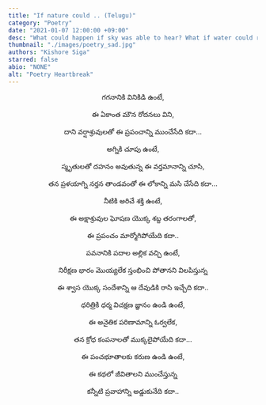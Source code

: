 ```yaml
---
title: "If nature could .. (Telugu)"
category: "Poetry"
date: "2021-01-07 12:00:00 +09:00"
desc: "What could happen if sky was able to hear? What if water could roar? Nourish the poem penned down by Kishore Siga, as he paints a possibility where Nature is equipped with human senses."
thumbnail: "./images/poetry_sad.jpg"
authors: "Kishore Siga"
starred: false
abio: "NONE"
alt: "Poetry Heartbreak"
---
```


<p style="text-align: center;align:center; margin-bottom:0px!important;">గగనానికి వినికిడి ఉంటే,</p>
<p style="text-align: center;align:center; margin-bottom:0px!important;">ఈ ఏకాంత మౌన రోదనలు విని,</p>
<p style="text-align: center;align:center; margin-bottom:0px!important;">దాని వర్షాశ్రువులతో ఈ ప్రపంచాన్ని ముంచేసేది కదా...</p>
<p style="text-align: center;align:center;"> </p>
<p style="text-align: center;align:center; margin-bottom:0px!important;">అగ్నికి చూపు ఉంటే,</p>
<p style="text-align: center;align:center; margin-bottom:0px!important;">స్మృతులతో దహనం అవుతున్న ఈ వర్తమానాన్ని  చూసి,</p>
<p style="text-align: center;align:center; margin-bottom:0px!important;">తన ప్రళయాగ్ని నర్తన తాండవంతో ఈ లోకాన్ని మసి చేసేది కదా...</p>
<p style="text-align: center;align:center;"> </p>
<p style="text-align: center;align:center; margin-bottom:0px!important;">నీటికి అరిచే శక్తి ఉంటే,</p>
<p style="text-align: center;align:center; margin-bottom:0px!important;">ఈ అక్షాశ్రువుల ఘోషణ యొక్క శబ్ద తరంగాలతో,</p>
<p style="text-align: center;align:center; margin-bottom:0px!important;">ఈ ప్రపంచం మార్మోగిపోయేది కదా..</p>
<p style="text-align: center;align:center;"> </p>
<p style="text-align: center;align:center; margin-bottom:0px!important;">పవనానికి పదాల అల్లిక వచ్చి ఉంటే,</p>
<p style="text-align: center;align:center; margin-bottom:0px!important;">నిరీక్షణ భారం మొయ్యలేక స్తంభించి పోతానని విలపిస్తున్న </p>
<p style="text-align: center;align:center; margin-bottom:0px!important;">ఈ శ్వాస యొక్క సందేశాన్ని ఆ దేవుడికి రాసి ఇచ్చేది కదా..</p>
<p style="text-align: center;align:center;"> </p>
<p style="text-align: center;align:center; margin-bottom:0px!important;">ధరిత్రికి ధర్మ విచక్షణ జ్ఞానం ఉండి ఉంటే,</p>
<p style="text-align: center;align:center; margin-bottom:0px!important;">ఈ అనైతిక పరిణామాన్ని ఓర్వలేక,</p>
<p style="text-align: center;align:center; margin-bottom:0px!important;">తన క్రోధ కంపనాలతో ముక్కలైపోయేది కదా... </p>
<p style="text-align: center;align:center;"> </p>
<p style="text-align: center;align:center; margin-bottom:0px!important;">ఈ పంచభూతాలకు కరుణ ఉండి ఉంటే,</p>
<p style="text-align: center;align:center; margin-bottom:0px!important;">ఈ కథలో జీవితాలని ముంచేస్తున్న </p>
<p style="text-align: center;align:center; margin-bottom:0px!important;">కన్నీటి ప్రవాహాన్ని అడ్డుకునేది కదా..</p>
